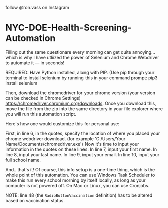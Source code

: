 follow @ron.vass on Instagram
# NYC-DOE-Health-Screening-Automation
Filling out the same questionare every morning can get quite annoying... which is why I have utliized the power of Selenium and Chrome Webdriver to automate it — in seconds!

REQUIRED: Have Python installed, along with PIP. (Use pip through your terminal to install selenium by running this in your command prompt: pip3 install selenium

Then, download the chromedriver for your chrome version (your version can be checked in Chrome Settings) https://chromedriver.chromium.org/downloads. Once you download this, move the file from the zip into the same directory in your file explorer where you will run this automation script.

Here's how one would customize this for personal use:

First, in line 6, in the quotes, specify the location of where you placed your chrome webdriver download. (for example 'C:/Users/Your Name/Documents/chromedriver.exe')
Now it's time to input your information in the quotes on these lines:
In line 7, input your first name.
In line 8, input your last name.
In line 9, input your email.
In line 10, input your full school name.

And.. that's it!
Of course, this info setup is a one-time thing, which is the whole point of this automation.
You can use Windows Task Scheduler to make this run every school morning by itself locally, as long as your computer is not powered off. On Mac or Linux, you can use Cronjobs.

NOTE: line 48 (the `RadioButtonVaccination` definition) has to be altered based on vaccination status.
